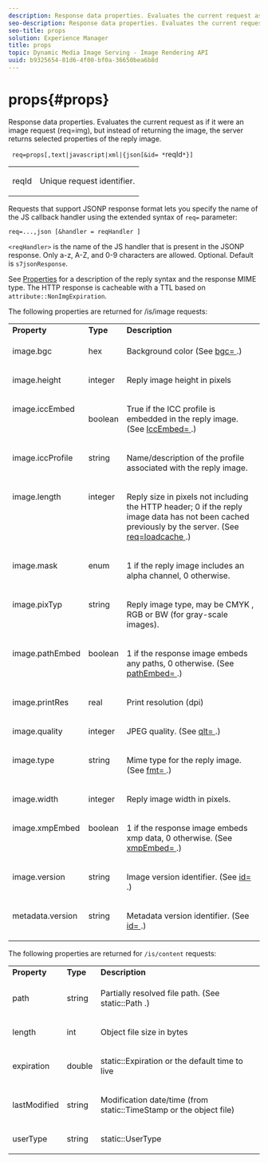 ```yaml
---
description: Response data properties. Evaluates the current request as if it were an image request (req=img), but instead of returning the image, the server returns selected properties of the reply image.
seo-description: Response data properties. Evaluates the current request as if it were an image request (req=img), but instead of returning the image, the server returns selected properties of the reply image.
seo-title: props
solution: Experience Manager
title: props
topic: Dynamic Media Image Serving - Image Rendering API
uuid: b9325654-81d6-4f00-bf0a-36650bea6b8d
---
```


# props{#props}

Response data properties. Evaluates the current request as if it were an image request (req=img), but instead of returning the image, the server returns selected properties of the reply image.

 ` req=props[,text|javascript|xml|{json[&id= *`reqId`*}]`

<table id="simpletable_A9FCC880171B4A9DBAE28413AFDF75F7"> 
 <tr class="strow"> 
  <td class="stentry"> <p> <span class="codeph"> <span class="varname"> reqId </span> </span> </p> </td> 
  <td class="stentry"> <p>Unique request identifier. </p> </td> 
 </tr> 
</table>

Requests that support JSONP response format lets you specify the name of the JS callback handler using the extended syntax of `req=` parameter:

`req=...,json [&handler = reqHandler ]`

`<reqHandler>` is the name of the JS handler that is present in the JSONP response. Only a-z, A-Z, and 0-9 characters are allowed. Optional. Default is `s7jsonResponse`.

See [Properties](../../../../../../is-api/http-ref/image-serving-api-ref/c-http-protocol-reference/c-response-data/c-properties/c-properties.md#concept-49c609fd6de942cab422ee412353c9d9) for a description of the reply syntax and the response MIME type. The HTTP response is cacheable with a TTL based on `attribute::NonImgExpiration`.

The following properties are returned for /is/image requests: 

<table id="table_9665612ED7D24C07AAF75D953C0FEB36"> 
 <tbody> 
  <tr> 
   <td> <b> Property</b> </td> 
   <td> <b> Type</b> </td> 
   <td> <b> Description</b> </td> 
  </tr> 
  <tr valign="top"> 
   <td> <p> <span class="codeph"> image.bgc </span> </p> </td> 
   <td> <p> hex </p> </td> 
   <td> <p> Background color (See <span class="codeph"> <a href="../../../../../../is-api/http-ref/image-serving-api-ref/c-http-protocol-reference/c-command-reference/r-bgc.md#reference-53376175f617446fbe5c69120f834b88" type="reference" format="dita" scope="local"> bgc= </a> </span>.) </p> </td> 
  </tr> 
  <tr valign="top"> 
   <td valign="top"> <p> <span class="codeph"> image.height </span> </p> </td> 
   <td> <p> integer </p> </td> 
   <td> <p> Reply image height in pixels </p> </td> 
  </tr> 
  <tr> 
   <td valign="top"> <p> <span class="codeph"> image.iccEmbed </span> </p> </td> 
   <td> <p> boolean </p> </td> 
   <td> <p> True if the ICC profile is embedded in the reply image. (See <span class="codeph"> <a href="../../../../../../is-api/http-ref/image-serving-api-ref/c-http-protocol-reference/c-command-reference/r-iccembed.md#reference-e3b774fb322046a2a6dde3a7bab5583e" type="reference" format="dita" scope="local"> IccEmbed= </a> </span>.) </p> </td> 
  </tr> 
  <tr valign="top"> 
   <td> <p> <span class="codeph"> image.iccProfile </span> </p> </td> 
   <td> <p> string </p> </td> 
   <td> <p> Name/description of the profile associated with the reply image. </p> </td> 
  </tr> 
  <tr valign="top"> 
   <td> <p> <span class="codeph"> image.length </span> </p> </td> 
   <td> <p> integer </p> </td> 
   <td> <p> Reply size in pixels not including the HTTP header; 0 if the reply image data has not been cached previously by the server. (See <span class="codeph"> <a href="../../../../../../is-api/http-ref/image-serving-api-ref/c-http-protocol-reference/c-command-reference/r-req/r-req.md#reference-907cdb4a97034db7ad94695f25552e76" type="reference" format="dita" scope="local"> req=loadcache </a> </span>.) </p> </td> 
  </tr> 
  <tr valign="top"> 
   <td> <p> <span class="codeph"> image.mask </span> </p> </td> 
   <td> <p> enum </p> </td> 
   <td> <p> 1 if the reply image includes an alpha channel, 0 otherwise. </p> </td> 
  </tr> 
  <tr valign="top"> 
   <td> <p> <span class="codeph"> image.pixTyp </span> </p> </td> 
   <td> <p> string </p> </td> 
   <td> <p> Reply image type, may be <span class="codeph"> CMYK </span>, <span class="codeph"> RGB </span> or <span class="codeph"> BW </span> (for gray-scale images). </p> </td> 
  </tr> 
  <tr valign="top"> 
   <td> <p> <span class="codeph"> image.pathEmbed </span> </p> </td> 
   <td> <p> boolean </p> </td> 
   <td> <p> 1 if the response image embeds any paths, 0 otherwise. (See <span class="codeph"> <a href="../../../../../../is-api/http-ref/image-serving-api-ref/c-http-protocol-reference/c-command-reference/r-pathembed.md#reference-9ccf0771d6634cf68c1c9c33cd428301" type="reference" format="dita" scope="local"> pathEmbed= </a> </span>.) </p> </td> 
  </tr> 
  <tr valign="top"> 
   <td> <p> <span class="codeph"> image.printRes </span> </p> </td> 
   <td> <p> real </p> </td> 
   <td> <p> Print resolution (dpi) </p> </td> 
  </tr> 
  <tr valign="top"> 
   <td> <p> <span class="codeph"> image.quality </span> </p> </td> 
   <td> <p> integer </p> </td> 
   <td> <p> JPEG quality. (See <span class="codeph"> <a href="../../../../../../is-api/http-ref/image-serving-api-ref/c-http-protocol-reference/c-command-reference/r-is-http-qlt.md#reference-f69ed0758c784b0385d979820546d352" type="reference" format="dita" scope="local"> qlt= </a> </span>.) </p> </td> 
  </tr> 
  <tr valign="top"> 
   <td> <p> <span class="codeph"> image.type </span> </p> </td> 
   <td> <p> string </p> </td> 
   <td> <p> Mime type for the reply image. (See <span class="codeph"> <a href="../../../../../../is-api/http-ref/image-serving-api-ref/c-http-protocol-reference/c-command-reference/r-is-http-fmt.md#reference-cdf10043423b45ba9fe15157fb3ae37a" type="reference" format="dita" scope="local"> fmt= </a> </span>.) </p> </td> 
  </tr> 
  <tr valign="top"> 
   <td> <p> <span class="codeph"> image.width </span> </p> </td> 
   <td> <p> integer </p> </td> 
   <td> <p> Reply image width in pixels. </p> </td> 
  </tr> 
  <tr valign="top"> 
   <td> <p> <span class="codeph"> image.xmpEmbed </span> </p> </td> 
   <td> <p> boolean </p> </td> 
   <td> <p> 1 if the response image embeds xmp data, 0 otherwise. (See <span class="codeph"> <a href="../../../../../../is-api/http-ref/image-serving-api-ref/c-http-protocol-reference/c-command-reference/r-xmpembed.md#reference-46ecf40a40a0442fa62de3a85dcb03e8" type="reference" format="dita" scope="local"> xmpEmbed= </a> </span>.) </p> </td> 
  </tr> 
  <tr valign="top"> 
   <td> <p> <span class="codeph"> image.version </span> </p> </td> 
   <td> <p> string </p> </td> 
   <td> <p> Image version identifier. (See <span class="codeph"> <a href="../../../../../../is-api/http-ref/image-serving-api-ref/c-http-protocol-reference/c-command-reference/r-id.md#reference-60661184deb3420998779724244fcfa0" type="reference" format="dita" scope="local"> id= </a> </span>.) </p> </td> 
  </tr> 
  <tr valign="top"> 
   <td> <p> <span class="codeph"> metadata.version </span> </p> </td> 
   <td> <p> string </p> </td> 
   <td> <p> Metadata version identifier. (See <span class="codeph"> <a href="../../../../../../is-api/http-ref/image-serving-api-ref/c-http-protocol-reference/c-command-reference/r-id.md#reference-60661184deb3420998779724244fcfa0" type="reference" format="dita" scope="local"> id= </a> </span>.) </p> </td> 
  </tr> 
 </tbody> 
</table>

The following properties are returned for `/is/content` requests: 

<table id="table_B66360C475CE495D9701AB526E758873"> 
 <tbody> 
  <tr> 
   <td> <b> Property</b> </td> 
   <td> <b> Type</b> </td> 
   <td> <b> Description</b> </td> 
  </tr> 
  <tr> 
   <td> <p> <span class="codeph"> path </span> </p> </td> 
   <td> <p> string </p> </td> 
   <td> <p>Partially resolved file path. (See <span class="codeph"> static::Path </span>.) </p> </td> 
  </tr> 
  <tr> 
   <td> <p> <span class="codeph"> length </span> </p> </td> 
   <td> <p> int </p> </td> 
   <td> <p> Object file size in bytes </p> </td> 
  </tr> 
  <tr> 
   <td> <p> <span class="codeph"> expiration </span> </p> </td> 
   <td> <p> double </p> </td> 
   <td> <p> <span class="codeph"> static::Expiration </span> or the default time to live </p> </td> 
  </tr> 
  <tr> 
   <td> <p> <span class="codeph"> lastModified </span> </p> </td> 
   <td> <p> string </p> </td> 
   <td> <p> Modification date/time (from <span class="codeph"> static::TimeStamp </span> or the object file) </p> </td> 
  </tr> 
  <tr> 
   <td> <p> <span class="codeph"> userType </span> </p> </td> 
   <td> <p> string </p> </td> 
   <td> <p> <span class="codeph"> static::UserType </span> </p> </td> 
  </tr> 
 </tbody> 
</table>

